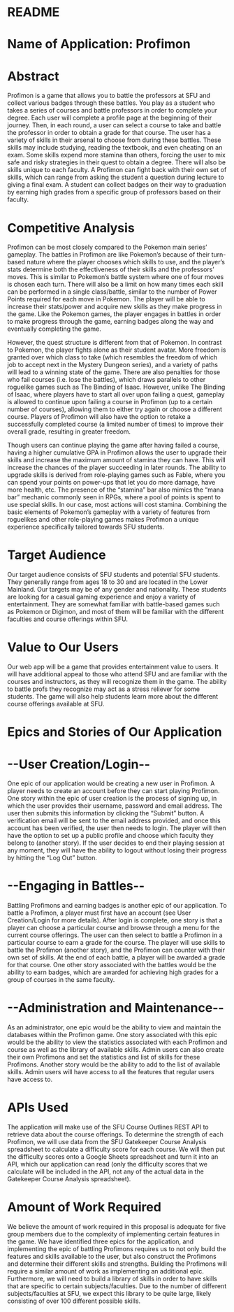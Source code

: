 # README

# Name of Application: Profimon

# Abstract

Profimon is a game that allows you to battle the professors at SFU and collect various badges through these battles. You play as a student who takes a series of courses and battle professors in order to complete your degree. Each user will complete a profile page at the beginning of their journey. Then, in each round, a user can select a course to take and battle the professor in order to obtain a grade for that course. The user has a variety of skills in their arsenal to choose from during these battles. These skills may include studying, reading the textbook, and even cheating on an exam. Some skills expend more stamina than others, forcing the user to mix safe and risky strategies in their quest to obtain a degree. There will also be skills unique to each faculty. A Profimon can fight back with their own set of skills, which can range from asking the student a question during lecture to giving a final exam. A student can collect badges on their way to graduation by earning high grades from a specific group of professors based on their faculty.

# Competitive Analysis

Profimon can be most closely compared to the Pokemon main series’ gameplay. The battles in Profimon are like Pokemon’s because of their turn-based nature where the player chooses which skills to use, and the player’s stats determine both the effectiveness of their skills and the professors’ moves. This is similar to Pokemon’s battle system where one of four moves is chosen each turn. There will also be a limit on how many times each skill can be performed in a single class/battle, similar to the number of Power Points required for each move in Pokemon. The player will be able to increase their stats/power and acquire new skills as they make progress in the game. Like the Pokemon games, the player engages in battles in order to make progress through the game, earning badges along the way and eventually completing the game.

However, the quest structure is different from that of Pokemon. In contrast to Pokemon, the player fights alone as their student avatar. More freedom is granted over which class to take (which resembles the freedom of which job to accept next in the Mystery Dungeon series), and a variety of paths will lead to a winning state of the game. There are also penalties for those who fail courses (i.e. lose the battles), which draws parallels to other roguelike games such as The Binding of Isaac. However, unlike The Binding of Isaac, where players have to start all over upon failing a quest, gameplay is allowed to continue upon failing a course in Profimon (up to a certain number of courses), allowing them to either try again or choose a different course. Players of Profimon will also have the option to retake a successfully completed course (a limited number of times) to improve their overall grade, resulting in greater freedom.

Though users can continue playing the game after having failed a course, having a higher cumulative GPA in Profimon allows the user to upgrade their skills and increase the maximum amount of stamina they can have. This will increase the chances of the player succeeding in later rounds. The ability to upgrade skills is derived from role-playing games such as Fable, where you can spend your points on power-ups that let you do more damage, have more health, etc. The presence of the “stamina” bar also mimics the “mana bar” mechanic commonly seen in RPGs, where a pool of points is spent to use special skills. In our case, most actions will cost stamina. Combining the basic elements of Pokemon’s gameplay with a variety of features from roguelikes and other role-playing games makes Profimon a unique experience specifically tailored towards SFU students.

# Target Audience

Our target audience consists of SFU students and potential SFU students. They generally range from ages 18 to 30 and are located in the Lower Mainland. Our targets may be of any gender and nationality. These students are looking for a casual gaming experience and enjoy a variety of entertainment. They are somewhat familiar with battle-based games such as Pokemon or Digimon, and most of them will be familiar with the different faculties and course offerings within SFU.

# Value to Our Users

Our web app will be a game that provides entertainment value to users. It will have additional appeal to those who attend SFU and are familiar with the courses and instructors, as they will recognize them in the game. The ability to battle profs they recognize may act as a stress reliever for some students. The game will also help students learn more about the different course offerings available at SFU.

# Epics and Stories of Our Application

# --User Creation/Login--
One epic of our application would be creating a new user in Profimon. A player needs to create an account before they can start playing Profimon. One story within the epic of user creation is the process of signing up, in which the user provides their username, password and email address. The user then submits this information by clicking the “Submit” button. A verification email will be sent to the email address provided, and once this account has been verified, the user then needs to login. The player will then have the option to set up a public profile and choose which faculty they belong to (another story). If the user decides to end their playing session at any moment, they will have the ability to logout without losing their progress by hitting the “Log Out” button.

# --Engaging in Battles--
Battling Profimons and earning badges is another epic of our application. To battle a Profimon, a player must first have an account (see User Creation/Login for more details). After login is complete, one story is that a player can choose a particular course and browse through a menu for the current course offerings. The user can then select to battle a Profimon in a particular course to earn a grade for the course. The player will use skills to battle the Profimon (another story), and the Profimon can counter with their own set of skills. At the end of each battle, a player will be awarded a grade for that course. One other story associated with the battles would be the ability to earn badges, which are awarded for achieving high grades for a group of courses in the same faculty.

# --Administration and Maintenance--
As an administrator, one epic would be the ability to view and maintain the databases within the Profimon game. One story associated with this epic would be the ability to view the statistics associated with each Profimon and course as well as the library of available skills. Admin users can also create their own Profimons and set the statistics and list of skills for these Profimons. Another story would be the ability to add to the list of available skills. Admin users will have access to all the features that regular users have access to.

# APIs Used

The application will make use of the SFU Course Outlines REST API to retrieve data about the course offerings. To determine the strength of each Profimon, we will use data from the SFU Gatekeeper Course Analysis spreadsheet to calculate a difficulty score for each course. We will then put the difficulty scores onto a Google Sheets spreadsheet and turn it into an API, which our application can read (only the difficulty scores that we calculate will be included in the API, not any of the actual data in the Gatekeeper Course Analysis spreadsheet).

# Amount of Work Required

We believe the amount of work required in this proposal is adequate for five group members due to the complexity of implementing certain features in the game. We have identified three epics for the application, and implementing the epic of battling Profimons requires us to not only build the features and skills available to the user, but also construct the Profimons and determine their different skills and strengths. Building the Profimons will require a similar amount of work as implementing an additional epic. Furthermore, we will need to build a library of skills in order to have skills that are specific to certain subjects/faculties. Due to the number of different subjects/faculties at SFU, we expect this library to be quite large, likely consisting of over 100 different possible skills.
